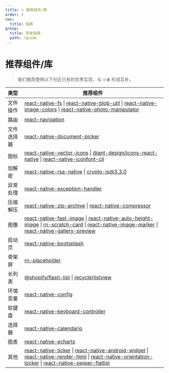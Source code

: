 ```yaml
---
title: 🔥 推荐组件/库
order: 3
nav:
  title: 指南
group:
  title: 开发指南
  path: /guide
---
```


# 推荐组件/库

> 我们推荐使用以下社区已有的优秀实现，与 `小暑` 形成互补。

| 类型       | 推荐组件                                                                                                                                                                                                                                                                                                                                                                                                                                               |
| :--------- | ------------------------------------------------------------------------------------------------------------------------------------------------------------------------------------------------------------------------------------------------------------------------------------------------------------------------------------------------------------------------------------------------------------------------------------------------------ |
| 文件操作   | [react-native-fs](https://github.com/itinance/react-native-fs) \| [react-native-blob-util](https://github.com/RonRadtke/react-native-blob-util) \| [react-native-image-colors](https://github.com/osamaqarem/react-native-image-colors) \| [react-native-photo-manipulator](https://github.com/guhungry/react-native-photo-manipulator)                                                                                                                |
| 路由       | [react-navigation](https://github.com/react-navigation/react-navigation)                                                                                                                                                                                                                                                                                                                                                                               |
| 文件选择器 | [react-native-document-picker](https://github.com/rnmods/react-native-document-picker)                                                                                                                                                                                                                                                                                                                                                                 |
| 图标       | [react-native-vector-icons](https://github.com/oblador/react-native-vector-icons) \| [@ant-design/icons-react-native](https://github.com/ant-design/ant-design-icons) \| [react-native-iconfont-cli](https://github.com/iconfont-cli/react-native-iconfont-cli)                                                                                                                                                                                        |
| 加解密     | [react-native-rsa-native](https://github.com/amitaymolko/react-native-rsa-native) \| [crypto-js@3.3.0](https://github.com/brix/crypto-js)                                                                                                                                                                                                                                                                                                              |
| 异常处理   | [react-native-exception-handler](https://github.com/a7ul/react-native-exception-handler)                                                                                                                                                                                                                                                                                                                                                               |
| 压缩解压   | [react-native-zip-archive](https://github.com/mockingbot/react-native-zip-archive) \| [react-native-compressor](https://github.com/Shobbak/react-native-compressor)                                                                                                                                                                                                                                                                                    |
| 图像       | [react-native-fast-image](https://github.com/DylanVann/react-native-fast-image) \| [react-native-auto-height-image](https://github.com/vivaxy/react-native-auto-height-image) \| [rn-scratch-card](https://github.com/sweatco/rn-scratch-card) \| [react-native-image-marker](https://github.com/JimmyDaddy/react-native-image-marker) \| [react-native-gallery-preview](https://github.com/chrizuuu/react-native-gallery-preview)                     |
| 启动页     | [react-native-bootsplash](https://github.com/zoontek/react-native-bootsplash)                                                                                                                                                                                                                                                                                                                                                                          |
| 骨架屏     | [rn-placeholder](https://github.com/mfrachet/rn-placeholder)                                                                                                                                                                                                                                                                                                                                                                                           |
| 长列表     | [@shopify/flash-list](https://github.com/Shopify/flash-list) \| [recyclerlistview](https://github.com/Flipkart/recyclerlistview)                                                                                                                                                                                                                                                                                                                       |
| 环境变量   | [react-native-config](https://github.com/luggit/react-native-config)                                                                                                                                                                                                                                                                                                                                                                                   |
| 软键盘     | [react-native-keyboard-controller](https://github.com/kirillzyusko/react-native-keyboard-controller)                                                                                                                                                                                                                                                                                                                                                   |
| 选择器     | [react-native-calendario](https://github.com/maggialejandro/react-native-calendario)                                                                                                                                                                                                                                                                                                                                                                   |
| 图表       | [react-native-echarts](https://github.com/wuba/react-native-echarts)                                                                                                                                                                                                                                                                                                                                                                                   |
| 其他       | [react-native-ticker](https://github.com/browniefed/react-native-ticker) \| [react-native-android-widget](https://github.com/sAleksovski/react-native-android-widget) \| [react-native-render-html](https://github.com/meliorence/react-native-render-html) \| [react-native-orientation-locker](https://github.com/wonday/react-native-orientation-locker) \| [react-native-swiper-flatlist](https://github.com/gusgard/react-native-swiper-flatlist) |
